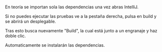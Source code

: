 En teoría se importan sola las dependencias una vez abras IntelliJ. 

Si no puedes ejecutar las pruebas ve a la pestaña derecha, pulsa en build y se abrirá un desplegable. 

Tras esto busca nuevamente "Build", la cual está junto a un engranaje y haz doble clic. 

Automaticamente se instalarán las dependencias. 
